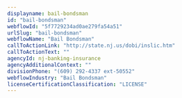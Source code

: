 ```yaml
---
displayname: bail-bondsman
id: "bail-bondsman"
webflowId: "5f7729234ad0ae279fa54a51"
urlSlug: "bail-bondsman"
webflowName: "Bail Bondsman"
callToActionLink: "http://state.nj.us/dobi/inslic.htm"
callToActionText: ""
agencyId: nj-banking-insurance
agencyAdditionalContext: ""
divisionPhone: "(609) 292-4337 ext-50552"
webflowIndustry: "Bail Bondsman"
licenseCertificationClassification: "LICENSE"
---
```

